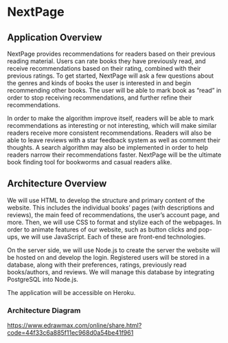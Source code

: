 # NextPage

## Application Overview
NextPage provides recommendations for readers based on their previous reading material. Users can rate books they have previously read, and receive recommendations based on their rating, combined with their previous ratings. To get started, NextPage will ask a few questions about the genres and kinds of books the user is interested in and begin recommending other books. The user will be able to mark book as “read” in order to stop receiving recommendations, and further refine their recommendations. 

  In order to make the algorithm improve itself, readers will be able to mark recommendations as interesting or not interesting, which will make similar readers receive more consistent recommendations. Readers will also be able to leave reviews with a star feedback system as well as comment their thoughts. A search algorithm may also be implemented in order to help readers narrow their recommendations faster. NextPage will be the ultimate book finding tool for bookworms and casual readers alike. 

## Architecture Overview
  We will use HTML to develop the structure and primary content of the website. This includes the individual books’ pages (with descriptions and reviews), the main feed of recommendations, the user’s account page, and more. Then, we will use CSS to format and stylize each of the webpages. In order to animate features of our website, such as button clicks and pop-ups, we will use JavaScript. Each of these are front-end technologies. 

  On the server side, we will use Node.js to create the server the website will be hosted on and develop the login. Registered users will be stored in a database, along with their preferences, ratings, previously read books/authors, and reviews. We will manage this database by integrating PostgreSQL into Node.js. 

The application will be accessible on Heroku. 

### Architecture Diagram
https://www.edrawmax.com/online/share.html?code=44f33c6a885f11ec968d0a54be41f961
